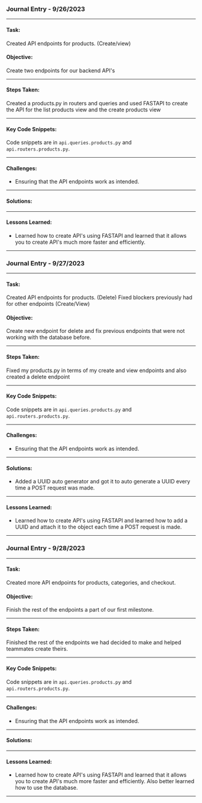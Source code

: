 ### Journal Entry - 9/26/2023

---

#### Task:

Created API endpoints for products. (Create/view)


#### Objective:

Create two endpoints for our backend API's

---

#### Steps Taken:

Created a products.py in routers and queries and used FASTAPI to create the API for the list products view and the create products view

---

#### Key Code Snippets:
Code snippets are in `api.queries.products.py` and `api.routers.products.py`.

---

#### Challenges:
- Ensuring that the API endpoints work as intended.

---

#### Solutions:



---

#### Lessons Learned:
- Learned how to create API's using FASTAPI and learned that it allows you to create API's much more faster and efficiently.

---




### Journal Entry - 9/27/2023

---

#### Task:

Created API endpoints for products. (Delete)
Fixed blockers previously had for other endpoints (Create/View)


#### Objective:

Create new endpoint for delete and fix previous endpoints that were not working with the database before.

---

#### Steps Taken:

Fixed my products.py in terms of my create and view endpoints and also created a delete endpoint

---

#### Key Code Snippets:
Code snippets are in `api.queries.products.py` and `api.routers.products.py`.

---

#### Challenges:
- Ensuring that the API endpoints work as intended.

---

#### Solutions:

- Added a UUID auto generator and got it to auto generate a UUID every time a POST request was made.

---

#### Lessons Learned:
- Learned how to create API's using FASTAPI and learned how to add a UUID and attach it to the object each time a POST request is made.

---



### Journal Entry - 9/28/2023

---

#### Task:

Created more API endpoints for products, categories, and checkout.


#### Objective:

Finish the rest of the endpoints a part of our first milestone.

---

#### Steps Taken:

Finished the rest of the endpoints we had decided to make and helped teammates create theirs.

---

#### Key Code Snippets:
Code snippets are in `api.queries.products.py` and `api.routers.products.py`.

---

#### Challenges:
- Ensuring that the API endpoints work as intended.

---

#### Solutions:



---

#### Lessons Learned:
- Learned how to create API's using FASTAPI and learned that it allows you to create API's much more faster and efficiently.
Also better learned how to use the database.

---
